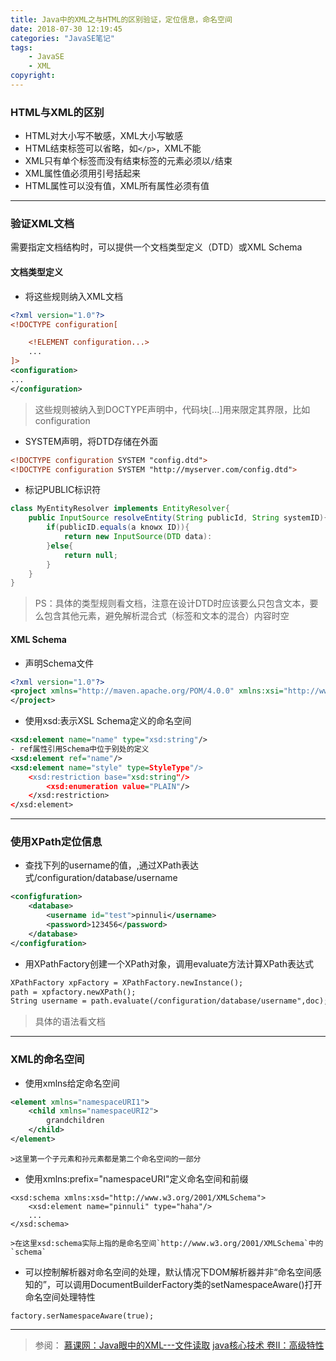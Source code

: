 ```yaml
---
title: Java中的XML之与HTML的区别验证，定位信息，命名空间
date: 2018-07-30 12:19:45
categories: "JavaSE笔记"
tags:
    - JavaSE
    - XML
copyright:
---
```

### HTML与XML的区别
- HTML对大小写不敏感，XML大小写敏感
- HTML结束标签可以省略，如`</p>`，XML不能
- XML只有单个标签而没有结束标签的元素必须以`/`结束
- XML属性值必须用引号括起来
- HTML属性可以没有值，XML所有属性必须有值    

----
### 验证XML文档
需要指定文档结构时，可以提供一个文档类型定义（DTD）或XML Schema
#### 文档类型定义
- 将这些规则纳入XML文档

```XML
<?xml version="1.0"?>
<!DOCTYPE configuration[

    <!ELEMENT configuration...>
    ...
]>
<configuration>
...
</configuration>
```

>这些规则被纳入到DOCTYPE声明中，代码块[...]用来限定其界限，比如configuration

- SYSTEM声明，将DTD存储在外面

```XML
<!DOCTYPE configuration SYSTEM "config.dtd">
<!DOCTYPE configuration SYSTEM "http://myserver.com/config.dtd">
```
- 标记PUBLIC标识符

```java
class MyEntityResolver implements EntityResolver{
    public InputSource resolveEntity(String publicId, String systemID){
        if(publicID.equals(a knowx ID)){
            return new InputSource(DTD data):
        }else{
            return null;
        }
    }
}
```
>PS：具体的类型规则看文档，注意在设计DTD时应该要么只包含文本，要么包含其他元素，避免解析混合式（标签和文本的混合）内容时空

#### XML Schema
- 声明Schema文件
```XML
<?xml version="1.0"?>
<project xmlns="http://maven.apache.org/POM/4.0.0" xmlns:xsi="http://www.w3.org/2001/XMLSchema-instance">
</project>
```
- 使用xsd:表示XSL Schema定义的命名空间
```XML
<xsd:element name="name" type="xsd:string"/>
- ref属性引用Schema中位于别处的定义
<xsd:element ref="name"/>
<xsd:element name="style" type=StyleType"/>
    <xsd:restriction base="xsd:string"/>
        <xsd:enumeration value="PLAIN"/>
    </xsd:restriction>
</xsd:element>
```
----
### 使用XPath定位信息
- 查找下列的username的值，,通过XPath表达式/configuration/database/username
```XML
<configfuration>
    <database>
        <username id="test">pinnuli</username>
        <password>123456</password>
    </database>
</configfuration>
```
- 用XPathFactory创建一个XPath对象，调用evaluate方法计算XPath表达式
```XML
XPathFactory xpFactory = XPathFactory.newInstance();
path = xpfactory.newXPath();
String username = path.evaluate(/configuration/database/username",doc);
```
>具体的语法看文档

----
### XML的命名空间
- 使用xmlns给定命名空间
```XML
<element xmlns="namespaceURI1">
    <child xmlns="namespaceURI2">
        grandchildren
    </child>
</element>
```
    >这里第一个子元素和孙元素都是第二个命名空间的一部分
- 使用xmlns:prefix="namespaceURI"定义命名空间和前缀
``` 
<xsd:schema xmlns:xsd="http://www.w3.org/2001/XMLSchema">
    <xsd:element name="pinnuli" type="haha"/>
    ...
</xsd:schema>
```
    >在这里xsd:schema实际上指的是命名空间`http://www.w3.org/2001/XMLSchema`中的`schema`
- 可以控制解析器对命名空间的处理，默认情况下DOM解析器并非“命名空间感知的”，可以调用DocumentBuilderFactory类的setNamespaceAware()打开命名空间处理特性
```
factory.serNamespaceAware(true);
```
----

> 参阅：
  [慕课网：Java眼中的XML---文件读取](https://www.imooc.com/learn/171)
  [java核心技术 卷II：高级特性](http://product.dangdang.com/25171892.html)